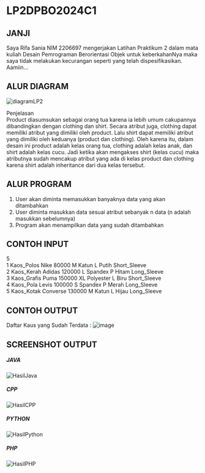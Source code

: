 # LP2DPBO2024C1

## JANJI
Saya Rifa Sania NIM 2206697 mengerjakan Latihan Praktikum 2 dalam mata kuliah Desain Pemrograman Berorientasi Objek
untuk keberkahanNya maka saya tidak melakukan kecurangan seperti yang telah dispesifikasikan. Aamiin...

## ALUR DIAGRAM
![diagramLP2](https://github.com/rifasania/LP2DPBO2024C1/assets/134931500/ce7c729e-fc39-4b95-b96c-5bf0a485a0d2)

Penjelasan <br/>
Product diasumsukan sebagai orang tua karena ia lebih umum cakupannya dibandingkan dengan clothing dan shirt.
Secara atribut juga, clothing dapat memiliki atribut yang dimiliki oleh product. Lalu shirt dapat memiliki atribut
yang dimiliki oleh keduanya (product dan clothing). Oleh karena itu, dalam desain ini product adalah kelas orang tua, 
clothing adalah kelas anak, dan shirt adalah kelas cucu. Jadi ketika akan mengakses shirt (kelas cucu) maka atributnya 
sudah mencakup atribut yang ada di kelas product dan clothing karena shirt adalah inheritance dari dua kelas tersebut.

## ALUR PROGRAM
1. User akan diminta memasukkan banyaknya data yang akan ditambahkan <br/>
2. User diminta masukkan data sesuai atribut sebanyak n data (n adalah masukkan sebelumnya) <br/>
3. Program akan menampilkan data yang sudah ditambahkan

## CONTOH INPUT
5 <br/>
1 Kaos_Polos Nike 80000 M Katun L Putih Short_Sleeve <br/>
2 Kaos_Kerah Adidas 120000 L Spandex P Hitam Long_Sleeve <br/>
3 Kaos_Grafis Puma 150000 XL Polyester L Biru Short_Sleeve <br/>
4 Kaos_Pola Levis 100000 S Spandex P Merah Long_Sleeve <br/>
5 Kaos_Kotak Converse 130000 M Katun L Hijau Long_Sleeve <br/>

## CONTOH OUTPUT
Daftar Kaus yang Sudah Terdata :
![image](https://github.com/rifasania/LP2DPBO2024C1/assets/134931500/3e468003-4364-4358-8cb7-d8ee7358f758)

## SCREENSHOT OUTPUT
##### JAVA
![HasilJava](https://github.com/rifasania/LP2DPBO2024C1/assets/134931500/145c57b5-4c2c-44f6-ade5-3ae04d9832c7)
##### CPP
![HasilCPP](https://github.com/rifasania/LP2DPBO2024C1/assets/134931500/68be7c52-4bc3-476f-94fc-60fa509eba14)
##### PYTHON
![HasilPython](https://github.com/rifasania/LP2DPBO2024C1/assets/134931500/67bbb339-3957-4953-9c41-06f7d9d635a1)
##### PHP
![HasilPHP](https://github.com/rifasania/LP2DPBO2024C1/assets/134931500/39f90702-9478-494a-b4b6-8212f3c4d80a)

